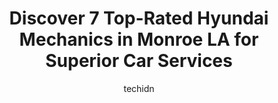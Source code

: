---
layout: ampstory
image: https://images.unsplash.com/photo-1503376780353-7e6692767b70?ixlib=rb-4.0.3&ixid=MnwxMjA3fDB8MHxwaG90by1wYWdlfHx8fGVufDB8fHx8&auto=format&fit=crop&w=640&h=853&q=80
author: techidn
featured: false
description: Looking for reliable and skilled Hyundai Mechanic in Monroe LA, USA? Your search ends here with the 7 best Hyundai Mechanic in town. With their expertise and commitment to delivering excepti
title: Discover 7 Top-Rated Hyundai Mechanics in Monroe LA for Superior Car Services
cover:
   title: Discover 7 Top-Rated Hyundai Mechanics in Monroe LA for Superior Car Services
   subtitle: Rickpate
   background: https://images.unsplash.com/photo-1503376780353-7e6692767b70?ixlib=rb-4.0.3&ixid=MnwxMjA3fDB8MHxwaG90by1wYWdlfHx8fGVufDB8fHx8&auto=format&fit=crop&w=640&h=853&q=80

pages: 
 - layout: thirds
   top: <h1>#1 Firestone Complete Auto Care</h1>
   bottom: "<p>I wouldnt recommend if you need your car fixed fast at a good price. Almost a week and nothing had been done to fix the problem. The price increased by hundreds, after I</p>"
   background: https://www.knot35.com/toplist/wp-content/uploads/2023/06/best-hyundai-mechanic-1-in-monroe-la-1685834020.png
   backgroundblur: true
 - layout: thirds
   top: <h1>#2 Culps Automotive Inc.</h1>
   bottom: "<p>5969 Cypress St, West Monroe, LA 71291, United States</p>"
   background: https://www.knot35.com/toplist/wp-content/uploads/2023/06/best-hyundai-mechanic-2-in-monroe-la-1685834020.jpeg
   cta:
      link: https://www.knot35.com/toplist/discover-7-top-rated-hyundai-mechanics-in-monroe-la-for-superior-car-services/
      text: Discover 7 Top-Rated Hyundai Mechanics in Monroe LA for Superior Car Services
 - layout: thirds
   top: <h1>#3 Frank Nettles Automotive</h1>
   bottom: "<p>2009 Roselawn Ave, Monroe, LA 71201, United States</p>"
   background: https://www.knot35.com/toplist/wp-content/uploads/2023/06/best-hyundai-mechanic-3-in-monroe-la-1685834021.jpeg
   cta:
      link: https://www.knot35.com/toplist/discover-7-top-rated-hyundai-mechanics-in-monroe-la-for-superior-car-services/
      text: Discover 7 Top-Rated Hyundai Mechanics in Monroe LA for Superior Car Services
 - layout: thirds
   top: <h1>#4 Japanese Automotive/Monroe</h1>
   bottom: "<p>3101 Breard St, Monroe, LA 71201, United States</p>"
   background: https://images.unsplash.com/photo-1527066579998-dbbae57f45ce?ixlib=rb-4.0.3&ixid=MnwxMjA3fDB8MHxwaG90by1wYWdlfHx8fGVufDB8fHx8&auto=format&fit=crop&w=640&h=853&q=80
   cta:
      link: https://www.knot35.com/toplist/discover-7-top-rated-hyundai-mechanics-in-monroe-la-for-superior-car-services/
      text: Discover 7 Top-Rated Hyundai Mechanics in Monroe LA for Superior Car Services
 - layout: thirds
   top: <h1>#5 Campus Auto</h1>
   bottom: "<p>3510 Desiard Street, Monroe, LA 71203, United States</p>"
   background: https://images.unsplash.com/photo-1547366785-564103df7e13?ixlib=rb-4.0.3&ixid=MnwxMjA3fDB8MHxwaG90by1wYWdlfHx8fGVufDB8fHx8&auto=format&fit=crop&w=640&h=853&q=80
   cta:
      link: https://www.knot35.com/toplist/discover-7-top-rated-hyundai-mechanics-in-monroe-la-for-superior-car-services/
      text: Discover 7 Top-Rated Hyundai Mechanics in Monroe LA for Superior Car Services
 - layout: thirds
   top: <h1>#6 McJunkins Automotive</h1>
   bottom: "<p>3103 Breard St, Monroe, LA 71201, United States</p>"
   background: https://images.unsplash.com/photo-1531169509526-f8f1fdaa4a67?ixlib=rb-4.0.3&ixid=MnwxMjA3fDB8MHxwaG90by1wYWdlfHx8fGVufDB8fHx8&auto=format&fit=crop&w=640&h=853&q=80
   cta:
      link: https://www.knot35.com/toplist/discover-7-top-rated-hyundai-mechanics-in-monroe-la-for-superior-car-services/
      text: Discover 7 Top-Rated Hyundai Mechanics in Monroe LA for Superior Car Services
 - layout: thirds
   top: <h1>#7 Warrens Auto Repair, L.L.C.</h1>
   bottom: "<p>7855 Desiard Street, Monroe, LA 71203, United States</p>"
   background: https://images.unsplash.com/photo-1546497974-b213c9efb599?ixlib=rb-4.0.3&ixid=MnwxMjA3fDB8MHxwaG90by1wYWdlfHx8fGVufDB8fHx8&auto=format&fit=crop&w=640&h=853&q=80
   cta:
      link: https://www.knot35.com/toplist/discover-7-top-rated-hyundai-mechanics-in-monroe-la-for-superior-car-services/
      text: Discover 7 Top-Rated Hyundai Mechanics in Monroe LA for Superior Car Services
 - layout: thirds
   middle: Continue reading...
   background: https://images.unsplash.com/photo-1614648718611-0635f29016cb?ixlib=rb-4.0.3&ixid=MnwxMjA3fDB8MHxwaG90by1wYWdlfHx8fGVufDB8fHx8&auto=format&fit=crop&w=640&h=853&q=80
   cta:
      link: https://www.knot35.com/toplist/discover-7-top-rated-hyundai-mechanics-in-monroe-la-for-superior-car-services/
      text: Discover 7 Top-Rated Hyundai Mechanics in Monroe LA for Superior Car Services
      
---